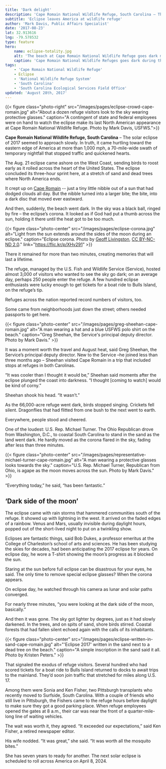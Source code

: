 ```yaml
---
title: 'Dark delight'
description: 'Cape Romain National Wildlife Refuge, South Carolina – The solar eclipse of 2017 seemed to approach slowly. In truth, it came hurtling toward the eastern edge of America at more than 1,000 mph, a 70-mile-wide swath of temporary nightfall that stopped traffic and quickened hearts.'
subtitle: 'Eclipse leaves America at wildlife refuge'
author: 'Mark Davis, Public Affairs Specialist'
date: '2017-08-23'
lat: 32.913616
lng: -79.578532
type: feature
hero:
    name: eclipse-totality.jpg
    alt: 'The beach at Cape Romain National Wildlife Refuge goes dark mid afternoon during the solar eclipse.'
    caption: 'Cape Romain National Wildlife Refuges goes dark during the total solar eclipse. Photo by Kristen Peters, USFWS.'
tags:
    - 'Cape Romain National Wildlife Refuge'
    - Eclipse
    - 'National Wildlife Refuge System'
    - 'South Carolina'
    - 'South Carolina Ecological Services Field Office'
updated: 'August 28th, 2017'
---
```


{{< figure class="photo-right" src="/images/pages/eclipse-crowd-cape-romain.jpg" alt="About a dozen refuge visitors look to the sky wearing protective glasses." caption="A contingent of state and federal employees were on hand to watch the eclipse make its last North American appearance at Cape Romain National Wildlife Refuge.  Photo by Mark Davis, USFWS.">}}

**Cape Romain National Wildlife Refuge, South Carolina** – The solar eclipse of 2017 seemed to approach slowly. In truth, it came hurtling toward the eastern edge of America at more than 1,000 mph, a 70-mile-wide swath of temporary nightfall that stopped traffic and quickened hearts.
 
The Aug. 21 eclipse came ashore on the West Coast, sending birds to roost early as it rolled across the heart of the United States. The eclipse concluded its three-hour sprint here, at a stretch of sand and dead trees where North America ends.
 
It crept up on [Cape Romain](https://www.fws.gov/refuge/cape_romain/) -- just a tiny little nibble out of a sun that had dodged clouds all day. But the nibble turned into a larger bite; the bite, into a dark disc that moved ever eastward.
 
And then, suddenly, the beach went dark. In the sky was a black ball, ringed by fire – the eclipse’s corona. It looked as if God had put a thumb across the sun, holding it there until the heat got to be too much.

{{< figure class="photo-center" src="/images/pages/eclipse-corona.jpg" alt="Light from the sun extends around the sides of the moon during an eclipse." caption="Eclipse corona.  Photo by <a href='https://www.flickr.com/photos/geoliv/'>Geoff Livingston</a>, <a href='https://creativecommons.org/licenses/by-nc-nd/2.0/legalcode'>CC BY-NC-ND 2.0</a>." link="https://flic.kr/p/XHv291" >}}

There it remained for more than two minutes, creating memories that will last a lifetime.
 
The refuge, managed by the U.S. Fish and Wildlife Service (Service), hosted almost 3,000 of visitors who wanted to see the sky go dark; on an average day, perhaps 250 people enter the refuge. A few hundred eclipse enthusiasts were lucky enough to get tickets for a boat ride to Bulls Island, on the refuge’s tip.

Refuges across the nation reported record numbers of visitors, too. 

Some came from neighborhoods just down the street; others needed passports to get here.

{{< figure class="photo-center" src="/images/pages/greg-sheehan-cape-romain.jpg" alt="A man wearing a hat and a blue USFWS polo shirt on the beach." caption="Greg Sheehan, the Service's principal deputy director.  Photo by Mark Davis." >}}

It was a moment worth the travel and August heat, said Greg Sheehan, the Service’s principal deputy director. New to the Service –he joined less than three months ago – Sheehan visited Cape Romain in a trip that included stops at refuges in both Carolinas.
 
“It was cooler than I thought it would be,” Sheehan said moments after the eclipse plunged the coast into darkness. “I thought [coming to watch] would be kind of corny.”
 
Sheehan shook his head. “It wasn’t.”
 
As the 66,000-acre refuge went dark, birds stopped singing. Crickets fell silent. Dragonflies that had flitted from one bush to the next went to earth.
 
Everywhere, people stood and cheered.
 
One of the loudest: U.S. Rep. Michael Turner. The Ohio Republican drove from Washington, D.C., to coastal South Carolina to stand in the sand as the land went dark. He hardly moved as the corona flared in the sky, fading after less than three minutes.
 
{{< figure class="photo-center" src="/images/pages/representative-michael-turner-cape-romain.jpg" alt="A man wearing a protective glasses looks towards the sky." caption="U.S. Rep. Michael Turner, Republican from Ohio, is agape as the moon moves across the sun.  Photo by Mark Davis." >}}

“Everything today,” he said, “has been fantastic.”
 
## ‘Dark side of the moon’

The eclipse came with rain storms that hammered communities south of the refuge.  It showed up with lightning in the west.  It arrived on the faded edges of a rainbow. Venus and Mars, usually invisible during daylight hours, popped out of the short-lived night to put on a twinkling show.
 
Eclipses are fantastic things, said Bob Dukes, a professor emeritus at the College of Charleston’s school of arts and sciences. He has been studying the skies for decades, had been anticipating the 2017 eclipse for years. On eclipse day, he wore a T-shirt showing the moon’s progress as it blocked the sun.
 
Staring at the sun before full eclipse can be disastrous for your eyes, he said. The only time to remove special eclipse glasses? When the corona appears.
 
On eclipse day, he watched through his camera as lunar and solar paths converged.
 
For nearly three minutes, “you were looking at the dark side of the moon, basically.”
 
And then it was gone. The sky got lighter by degrees, just as it had slowly darkened. In the trees, and on spits of sand, shore birds stirred. Coastal forests that had fallen silent echoed again with the calls of its inhabitants.

{{< figure class="photo-center" src="/images/pages/eclipse-written-in-sand-cape-romain.jpg" alt="'Eclipse 2017' written in the sand next to a dead tree on the beach." caption="A simple inscription in the sand said it all.  Photo by Kristen Peters." >}}
 
That signaled the exodus of refuge visitors. Several hundred who had scored tickets for a boat ride to Bulls Island returned to docks to await trips to the mainland. They’d soon join traffic that stretched for miles along U.S. 17.
 
Among them were Sonia and Ken Fisher, two Pittsburgh transplants who recently moved to Surfside, South Carolina. With a couple of friends who still live in Pittsburgh, the Fishers came to the refuge hours before daylight to make sure they got a good parking place. When refuge employees opened the gates at 8 a.m., their car was near the front of a quarter-mile-long line of waiting vehicles.
 
The wait was worth it, they agreed.  “It exceeded our expectations,” said Ken Fisher, a retired newspaper editor.
 
His wife nodded. “It was great,” she said. “It was worth all the mosquito bites.”
 
She has seven years to ready for another. The next solar eclipse is scheduled to roll across America on April 8, 2024.
